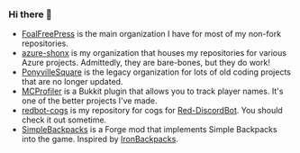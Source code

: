 ### Hi there 👋

* [FoalFreePress](https://github.com//FoalFreePress/) is the main organization I have for most of my non-fork repositories.
* [azure-shonx](https://github.com/azure-shonx) is my organization that houses my repositories for various Azure projects. Admittedly, they are bare-bones, but they do work!
* [PonyvilleSquare](https://github.com/PonyvilleSquare) is the legacy organization for lots of old coding projects that are no longer updated.
* [MCProfiler](https://github.com/FoalFreePress/MCProfiler) is a Bukkit plugin that allows you to track player names. It's one of the better projects I've made.
* [redbot-cogs](https://github.com/FoalFreePress/redbot-cogs) is my repository for cogs for [Red-DiscordBot](https://github.com/Cog-Creators/Red-DiscordBot). You should check it out sometime.
* [SimpleBackpacks](https://github.com/FoalFreePress/SimpleBackpacks) is a Forge mod that implements Simple Backpacks into the game. Inspired by [IronBackpacks](https://github.com/gr8pefish/IronBackpacks).
<br>
<br>
<br>
<br>
